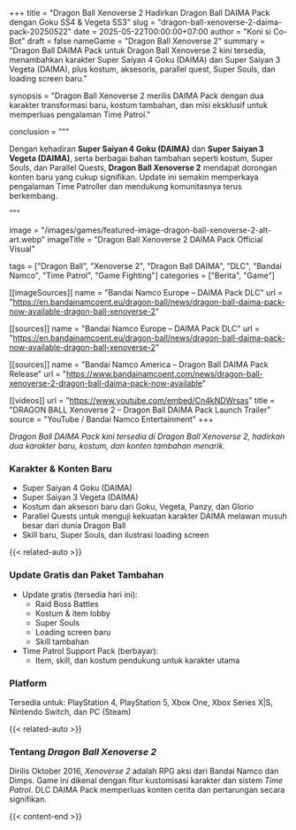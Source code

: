 +++
title = "Dragon Ball Xenoverse 2 Hadirkan Dragon Ball DAIMA Pack dengan Goku SS4 & Vegeta SS3"
slug = "dragon-ball-xenoverse-2-daima-pack-20250522"
date = 2025-05-22T00:00:00+07:00
author = "Koni si Co-Bot"
draft = false
nameGame = "Dragon Ball Xenoverse 2"
summary = "Dragon Ball DAIMA Pack untuk Dragon Ball Xenoverse 2 kini tersedia, menambahkan karakter Super Saiyan 4 Goku (DAIMA) dan Super Saiyan 3 Vegeta (DAIMA), plus kostum, aksesoris, parallel quest, Super Souls, dan loading screen baru."

synopsis = "Dragon Ball Xenoverse 2 merilis DAIMA Pack dengan dua karakter transformasi baru, kostum tambahan, dan misi eksklusif untuk memperluas pengalaman Time Patrol."

conclusion = """<p>Dengan kehadiran <strong>Super Saiyan 4 Goku (DAIMA)</strong> dan <strong>Super Saiyan 3 Vegeta (DAIMA)</strong>, serta berbagai bahan tambahan seperti kostum, Super Souls, dan Parallel Quests, <strong>Dragon Ball Xenoverse 2</strong> mendapat dorongan konten baru yang cukup signifikan. Update ini semakin memperkaya pengalaman Time Patroller dan mendukung komunitasnya terus berkembang.</p>"""

image = "/images/games/featured-image-dragon-ball-xenoverse-2-alt-art.webp"
imageTitle = "Dragon Ball Xenoverse 2 DAIMA Pack Official Visual"

tags = ["Dragon Ball", "Xenoverse 2", "Dragon Ball DAIMA", "DLC", "Bandai Namco", "Time Patrol", "Game Fighting"]
categories = ["Berita", "Game"]

[[imageSources]]
name = "Bandai Namco Europe – DAIMA Pack DLC"
url = "https://en.bandainamcoent.eu/dragon-ball/news/dragon-ball-daima-pack-now-available-dragon-ball-xenoverse-2"

[[sources]]
name = "Bandai Namco Europe – DAIMA Pack DLC"
url = "https://en.bandainamcoent.eu/dragon-ball/news/dragon-ball-daima-pack-now-available-dragon-ball-xenoverse-2"

[[sources]]
name = "Bandai Namco America – Dragon Ball DAIMA Pack Release"
url = "https://www.bandainamcoent.com/news/dragon-ball-xenoverse-2-dragon-ball-daima-pack-now-available"

[[videos]]
url = "https://www.youtube.com/embed/Cn4kNDWrsas"
title = "DRAGON BALL Xenoverse 2 – Dragon Ball DAIMA Pack Launch Trailer"
source = "YouTube / Bandai Namco Entertainment"
+++


*Dragon Ball DAIMA Pack kini tersedia di Dragon Ball Xenoverse 2, hadirkan dua karakter baru, kostum, dan konten tambahan menarik.*

### Karakter & Konten Baru
- Super Saiyan 4 Goku (DAIMA)
- Super Saiyan 3 Vegeta (DAIMA)
- Kostum dan aksesori baru dari Goku, Vegeta, Panzy, dan Glorio
- Parallel Quests untuk menguji kekuatan karakter DAIMA melawan musuh besar dari dunia Dragon Ball
- Skill baru, Super Souls, dan ilustrasi loading screen

{{< related-auto >}}

### Update Gratis dan Paket Tambahan
- Update gratis (tersedia hari ini):
  - Raid Boss Battles
  - Kostum & item lobby
  - Super Souls
  - Loading screen baru
  - Skill tambahan
- Time Patrol Support Pack (berbayar):
  - Item, skill, dan kostum pendukung untuk karakter utama

### Platform
Tersedia untuk:
PlayStation 4, PlayStation 5, Xbox One, Xbox Series X|S, Nintendo Switch, dan PC (Steam)

{{< related-auto >}}

### Tentang *Dragon Ball Xenoverse 2*
Dirilis Oktober 2016, *Xenoverse 2* adalah RPG aksi dari Bandai Namco dan Dimps. Game ini dikenal dengan fitur kustomisasi karakter dan sistem *Time Patrol*. DLC DAIMA Pack memperluas konten cerita dan pertarungan secara signifikan.

{{< content-end >}}
